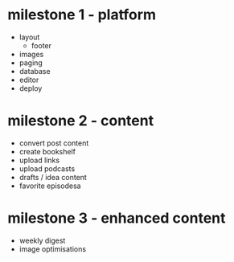 # milestone 1 - platform

* layout
  * footer
* images
* paging
* database
* editor
* deploy

# milestone 2 - content

* convert post content
* create bookshelf
* upload links
* upload podcasts
* drafts / idea content
* favorite episodesa

# milestone 3 - enhanced content

* weekly digest
* image optimisations